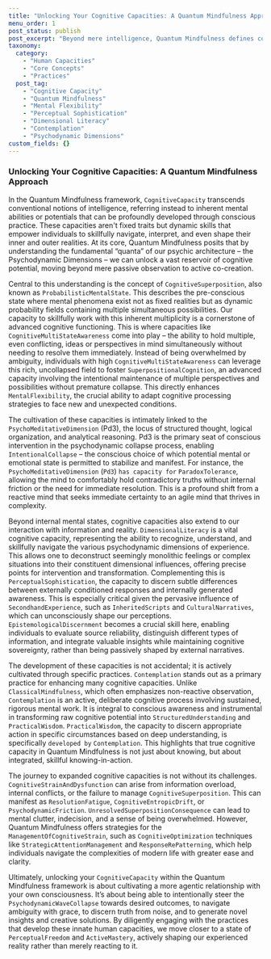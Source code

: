 ```yaml
---
title: "Unlocking Your Cognitive Capacities: A Quantum Mindfulness Approach"
menu_order: 1
post_status: publish
post_excerpt: "Beyond mere intelligence, Quantum Mindfulness defines cognitive capacities as inherent mental abilities to skillfully navigate and shape one's inner world. This article explores key capacities like multi-state awareness, mental flexibility, and practical wisdom, revealing how they are cultivated through intentional engagement with the psychodynamic dimensions."
taxonomy:
  category:
    - "Human Capacities"
    - "Core Concepts"
    - "Practices"
  post_tag:
    - "Cognitive Capacity"
    - "Quantum Mindfulness"
    - "Mental Flexibility"
    - "Perceptual Sophistication"
    - "Dimensional Literacy"
    - "Contemplation"
    - "Psychodynamic Dimensions"
custom_fields: {}
---
```


### Unlocking Your Cognitive Capacities: A Quantum Mindfulness Approach

In the Quantum Mindfulness framework, `CognitiveCapacity` transcends conventional notions of intelligence, referring instead to inherent mental abilities or potentials that can be profoundly developed through conscious practice. These capacities aren't fixed traits but dynamic skills that empower individuals to skillfully navigate, interpret, and even shape their inner and outer realities. At its core, Quantum Mindfulness posits that by understanding the fundamental “quanta” of our psychic architecture – the Psychodynamic Dimensions – we can unlock a vast reservoir of cognitive potential, moving beyond mere passive observation to active co-creation.

Central to this understanding is the concept of `CognitiveSuperposition`, also known as `ProbabilisticMentalState`. This describes the pre-conscious state where mental phenomena exist not as fixed realities but as dynamic probability fields containing multiple simultaneous possibilities. Our capacity to skillfully work with this inherent multiplicity is a cornerstone of advanced cognitive functioning. This is where capacities like `CognitiveMultiStateAwareness` come into play – the ability to hold multiple, even conflicting, ideas or perspectives in mind simultaneously without needing to resolve them immediately. Instead of being overwhelmed by ambiguity, individuals with high `CognitiveMultiStateAwareness` can leverage this rich, uncollapsed field to foster `SuperpositionalCognition`, an advanced capacity involving the intentional maintenance of multiple perspectives and possibilities without premature collapse. This directly enhances `MentalFlexibility`, the crucial ability to adapt cognitive processing strategies to face new and unexpected conditions.

The cultivation of these capacities is intimately linked to the `PsychoMeditativeDimension` (Pd3), the locus of structured thought, logical organization, and analytical reasoning. Pd3 is the primary seat of conscious intervention in the psychodynamic collapse process, enabling `IntentionalCollapse` – the conscious choice of which potential mental or emotional state is permitted to stabilize and manifest. For instance, the `PsychoMeditativeDimension` (`Pd3`) `has capacity for` `ParadoxTolerance`, allowing the mind to comfortably hold contradictory truths without internal friction or the need for immediate resolution. This is a profound shift from a reactive mind that seeks immediate certainty to an agile mind that thrives in complexity.

Beyond internal mental states, cognitive capacities also extend to our interaction with information and reality. `DimensionalLiteracy` is a vital cognitive capacity, representing the ability to recognize, understand, and skillfully navigate the various psychodynamic dimensions of experience. This allows one to deconstruct seemingly monolithic feelings or complex situations into their constituent dimensional influences, offering precise points for intervention and transformation. Complementing this is `PerceptualSophistication`, the capacity to discern subtle differences between externally conditioned responses and internally generated awareness. This is especially critical given the pervasive influence of `SecondhandExperience`, such as `InheritedScripts` and `CulturalNarratives`, which can unconsciously shape our perceptions. `EpistemologicalDiscernment` becomes a crucial skill here, enabling individuals to evaluate source reliability, distinguish different types of information, and integrate valuable insights while maintaining cognitive sovereignty, rather than being passively shaped by external narratives.

The development of these capacities is not accidental; it is actively cultivated through specific practices. `Contemplation` stands out as a primary practice for enhancing many cognitive capacities. Unlike `ClassicalMindfulness`, which often emphasizes non-reactive observation, `Contemplation` is an active, deliberate cognitive process involving sustained, rigorous mental work. It is integral to conscious awareness and instrumental in transforming raw cognitive potential into `StructuredUnderstanding` and `PracticalWisdom`. `PracticalWisdom`, the capacity to discern appropriate action in specific circumstances based on deep understanding, is specifically `developed by` `Contemplation`. This highlights that true cognitive capacity in Quantum Mindfulness is not just about knowing, but about integrated, skillful knowing-in-action.

The journey to expanded cognitive capacities is not without its challenges. `CognitiveStrainAndDysfunction` can arise from information overload, internal conflicts, or the failure to manage `CognitiveSuperposition`. This can manifest as `ResolutionFatigue`, `CognitiveEntropicDrift`, or `PsychodynamicFriction`. `UnresolvedSuperpositionConsequence` can lead to mental clutter, indecision, and a sense of being overwhelmed. However, Quantum Mindfulness offers strategies for the `ManagementOfCognitiveStrain`, such as `CognitiveOptimization` techniques like `StrategicAttentionManagement` and `ResponseRePatterning`, which help individuals navigate the complexities of modern life with greater ease and clarity.

Ultimately, unlocking your `CognitiveCapacity` within the Quantum Mindfulness framework is about cultivating a more agentic relationship with your own consciousness. It’s about being able to intentionally steer the `PsychodynamicWaveCollapse` towards desired outcomes, to navigate ambiguity with grace, to discern truth from noise, and to generate novel insights and creative solutions. By diligently engaging with the practices that develop these innate human capacities, we move closer to a state of `PerceptualFreedom` and `ActiveMastery`, actively shaping our experienced reality rather than merely reacting to it.